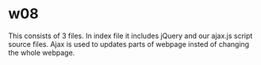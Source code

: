 # w08
This consists of 3 files.
In index file it includes jQuery and our ajax.js script source files.
Ajax is used to updates parts of webpage insted of changing the whole webpage.